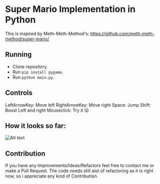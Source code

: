 # Super Mario Implementation in Python

This is inspired by Meth-Meth-Method's: https://github.com/meth-meth-method/super-mario/

## Running

* Clone repository.
* Run `pip install pygame`.
* Run `python main.py`.

## Controls

LeftArrowKey: Move left
RightArrowKey: Move right
Space: Jump
Shift: Boost
Left and right Mouseclick: Try it 😛

## How it looks so far:
![Alt text](https://i.imgur.com/pGf4624.png)

## Contribution

If you have any Improvements/Ideas/Refactors feel free to contact me or make a Pull Request.
The code needs still alot of refactoring as it is right now, so i appreciate any kind of Contribution.
